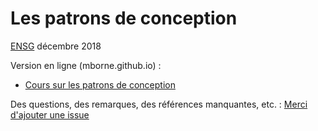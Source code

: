 # Les patrons de conception

[ENSG](http://www.ensg.eu/) décembre 2018

Version en ligne (mborne.github.io) :

* [Cours sur les patrons de conception](http://mborne.github.io/cours-patron-conception/)


Des questions, des remarques, des références manquantes, etc. : [Merci d'ajouter une issue](https://github.com/mborne/cours-patron-conception/issues)
